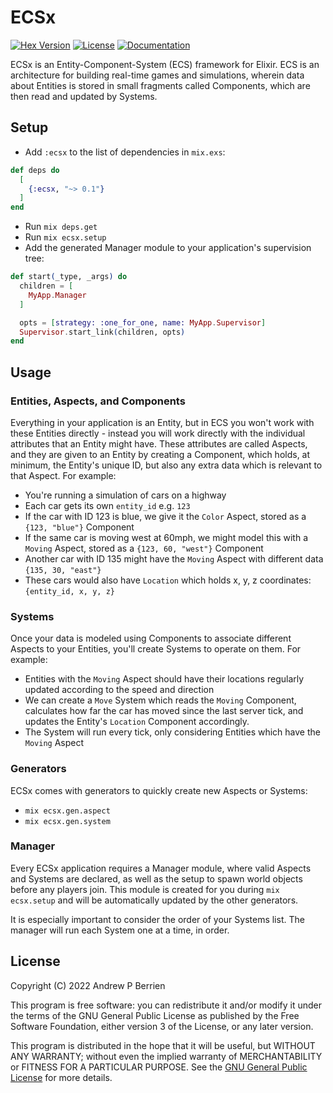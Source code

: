 # ECSx

[![Hex Version](https://img.shields.io/hexpm/v/ecsx.svg)](https://hex.pm/packages/ecsx)
[![License](https://img.shields.io/hexpm/l/ecsx.svg)](https://github.com/APB9785/ECSx/blob/master/LICENSE)
[![Documentation](https://img.shields.io/badge/documentation-gray)](https://hexdocs.pm/ecsx)

ECSx is an Entity-Component-System (ECS) framework for Elixir.  ECS is an architecture
for building real-time games and simulations, wherein data about Entities is stored in
small fragments called Components, which are then read and updated by Systems.

## Setup

* Add `:ecsx` to the list of dependencies in `mix.exs`:

```elixir
def deps do
  [
    {:ecsx, "~> 0.1"}
  ]
end
```

* Run `mix deps.get`
* Run `mix ecsx.setup`
* Add the generated Manager module to your application's supervision tree:

```elixir
def start(_type, _args) do
  children = [
    MyApp.Manager
  ]

  opts = [strategy: :one_for_one, name: MyApp.Supervisor]
  Supervisor.start_link(children, opts)
end
```

## Usage

### Entities, Aspects, and Components

Everything in your application is an Entity, but in ECS you won't work with these
Entities directly - instead you will work directly with the individual attributes
that an Entity might have.  These attributes are called Aspects, and they are given
to an Entity by creating a Component, which holds, at minimum, the Entity's
unique ID, but also any extra data which is relevant to that Aspect.  For example:

* You're running a simulation of cars on a highway
* Each car gets its own `entity_id` e.g. `123`
* If the car with ID 123 is blue, we give it the `Color` Aspect, stored as a `{123, "blue"}` Component
* If the same car is moving west at 60mph, we might model this with a `Moving` Aspect, stored as a `{123, 60, "west"}` Component
* Another car with ID 135 might have the `Moving` Aspect with different data `{135, 30, "east"}`
* These cars would also have `Location` which holds x, y, z coordinates: `{entity_id, x, y, z}`

### Systems

Once your data is modeled using Components to associate different Aspects to your Entities,
you'll create Systems to operate on them.  For example:

* Entities with the `Moving` Aspect should have their locations regularly updated according to the speed and direction
* We can create a `Move` System which reads the `Moving` Component, calculates how far the car has moved since the last server tick, and updates the Entity's `Location` Component accordingly.
* The System will run every tick, only considering Entities which have the `Moving` Aspect

### Generators

ECSx comes with generators to quickly create new Aspects or Systems:

* `mix ecsx.gen.aspect`
* `mix ecsx.gen.system`

### Manager

Every ECSx application requires a Manager module, where valid Aspects and Systems are declared,
as well as the setup to spawn world objects before any players join.  This module is created for
you during `mix ecsx.setup` and will be automatically updated by the other generators.

It is especially important to consider the order of your Systems list.  The manager will run each
System one at a time, in order.

## License

Copyright (C) 2022  Andrew P Berrien

This program is free software: you can redistribute it and/or modify it under the terms of the GNU General Public License as published by the Free Software Foundation, either version 3 of the License, or any later version.

This program is distributed in the hope that it will be useful, but WITHOUT ANY WARRANTY; without even the implied warranty of MERCHANTABILITY or FITNESS FOR A PARTICULAR PURPOSE.  See the [GNU General Public License](https://www.gnu.org/licenses/gpl.html) for more details.
